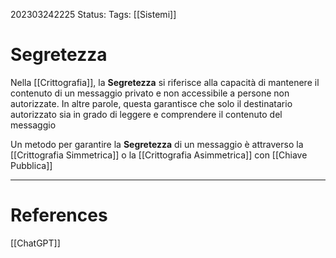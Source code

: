 202303242225
Status: 
Tags: [[Sistemi]]

# Segretezza
Nella [[Crittografia]], la **Segretezza** si riferisce alla capacità di mantenere il contenuto di un messaggio privato e non accessibile a persone non autorizzate.
In altre parole, questa garantisce che solo il destinatario autorizzato sia in grado di leggere e comprendere il contenuto del messaggio

Un metodo per garantire la **Segretezza** di un messaggio è attraverso la [[Crittografia Simmetrica]] o la [[Crittografia Asimmetrica]] con [[Chiave Pubblica]]


---
# References
[[ChatGPT]]